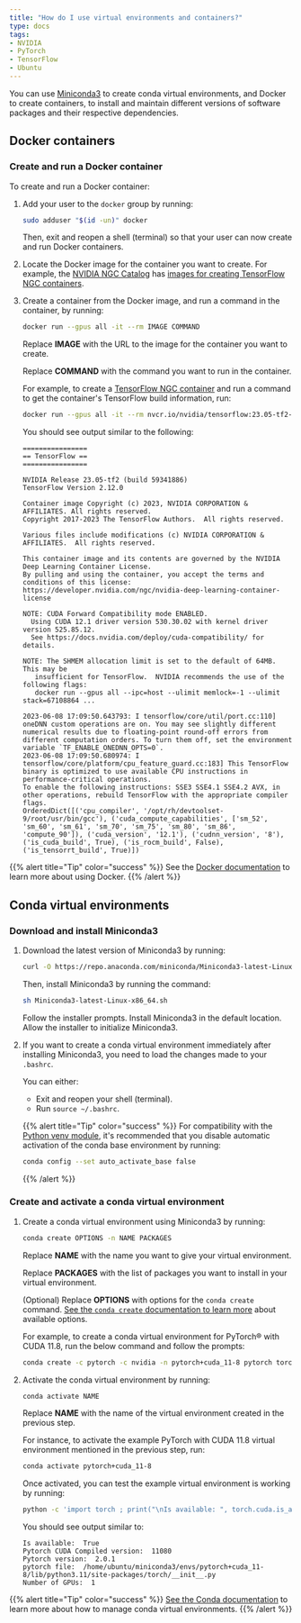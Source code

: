 ```yaml
---
title: "How do I use virtual environments and containers?"
type: docs
tags:
- NVIDIA
- PyTorch
- TensorFlow
- Ubuntu
---
```


You can use [Miniconda3](https://docs.conda.io/en/latest/miniconda.html) to
create conda virtual environments, and Docker to create containers, to install
and maintain different versions of software packages and their respective
dependencies.

## Docker containers

### Create and run a Docker container

To create and run a Docker container:

1. Add your user to the `docker` group by running:

   ```bash
   sudo adduser "$(id -un)" docker
   ```

   Then, exit and reopen a shell (terminal) so that your user can now create
   and run Docker containers.

1. Locate the Docker image for the container you want to create. For example,
   the [NVIDIA NGC Catalog](https://catalog.ngc.nvidia.com) has
   [images for creating TensorFlow NGC containers](https://catalog.ngc.nvidia.com/orgs/nvidia/containers/tensorflow/tags).

1. Create a container from the Docker image, and run a command in the
   container, by running:

   ```bash
   docker run --gpus all -it --rm IMAGE COMMAND
   ```

   Replace **IMAGE** with the URL to the image for the container you want to
   create.

   Replace **COMMAND** with the command you want to run in the container.

   For example, to create a
   [TensorFlow NGC container](https://catalog.ngc.nvidia.com/orgs/nvidia/containers/tensorflow)
   and run a command to get the container's TensorFlow build information, run:

   ```bash
   docker run --gpus all -it --rm nvcr.io/nvidia/tensorflow:23.05-tf2-py3 python -c "import tensorflow as tf ; sys_details = tf.sysconfig.get_build_info() ; print(sys_details)"
   ```

   You should see output similar to the following:

   ```
   ================
   == TensorFlow ==
   ================
   
   NVIDIA Release 23.05-tf2 (build 59341886)
   TensorFlow Version 2.12.0
   
   Container image Copyright (c) 2023, NVIDIA CORPORATION & AFFILIATES. All rights reserved.
   Copyright 2017-2023 The TensorFlow Authors.  All rights reserved.
   
   Various files include modifications (c) NVIDIA CORPORATION & AFFILIATES.  All rights reserved.
   
   This container image and its contents are governed by the NVIDIA Deep Learning Container License.
   By pulling and using the container, you accept the terms and conditions of this license:
   https://developer.nvidia.com/ngc/nvidia-deep-learning-container-license
   
   NOTE: CUDA Forward Compatibility mode ENABLED.
     Using CUDA 12.1 driver version 530.30.02 with kernel driver version 525.85.12.
     See https://docs.nvidia.com/deploy/cuda-compatibility/ for details.
   
   NOTE: The SHMEM allocation limit is set to the default of 64MB.  This may be
      insufficient for TensorFlow.  NVIDIA recommends the use of the following flags:
      docker run --gpus all --ipc=host --ulimit memlock=-1 --ulimit stack=67108864 ...
   
   2023-06-08 17:09:50.643793: I tensorflow/core/util/port.cc:110] oneDNN custom operations are on. You may see slightly different numerical results due to floating-point round-off errors from different computation orders. To turn them off, set the environment variable `TF_ENABLE_ONEDNN_OPTS=0`.
   2023-06-08 17:09:50.680974: I tensorflow/core/platform/cpu_feature_guard.cc:183] This TensorFlow binary is optimized to use available CPU instructions in performance-critical operations.
   To enable the following instructions: SSE3 SSE4.1 SSE4.2 AVX, in other operations, rebuild TensorFlow with the appropriate compiler flags.
   OrderedDict([('cpu_compiler', '/opt/rh/devtoolset-9/root/usr/bin/gcc'), ('cuda_compute_capabilities', ['sm_52', 'sm_60', 'sm_61', 'sm_70', 'sm_75', 'sm_80', 'sm_86', 'compute_90']), ('cuda_version', '12.1'), ('cudnn_version', '8'), ('is_cuda_build', True), ('is_rocm_build', False), ('is_tensorrt_build', True)])
   ```

{{% alert title="Tip" color="success" %}}
See the [Docker documentation](https://docs.docker.com/) to learn more about
using Docker.
{{% /alert %}}

## Conda virtual environments

### Download and install Miniconda3

1. Download the latest version of Miniconda3 by running:

   ```bash
   curl -O https://repo.anaconda.com/miniconda/Miniconda3-latest-Linux-x86_64.sh
   ```

   Then, install Miniconda3 by running the command:

   ```bash
   sh Miniconda3-latest-Linux-x86_64.sh
   ```

   Follow the installer prompts. Install Miniconda3 in the default location.
   Allow the installer to initialize Miniconda3.

1. If you want to create a conda virtual environment immediately after
   installing Miniconda3, you need to load the changes made to your `.bashrc`.

   You can either:

   - Exit and reopen your shell (terminal).
   - Run `source ~/.bashrc`.

   {{% alert title="Tip" color="success" %}}
   For compatibility with the
   [Python venv module](https://docs.python.org/3/library/venv.html), it's
   recommended that you disable automatic activation of the conda base
   environment by running:

   ```bash
   conda config --set auto_activate_base false
   ```
   {{% /alert %}}

### Create and activate a conda virtual environment

1. Create a conda virtual environment using Miniconda3 by running:

   ```bash
   conda create OPTIONS -n NAME PACKAGES
   ```

   Replace **NAME** with the name you want to give your virtual environment.

   Replace **PACKAGES** with the list of packages you want to install in your
   virtual environment.

   (Optional) Replace **OPTIONS** with options for the `conda create` command.
   [See the `conda create` documentation to learn more](https://docs.conda.io/projects/conda/en/latest/commands/create.html)
   about available options.

   For example, to create a conda virtual environment for PyTorch® with CUDA
   11.8, run the below command and follow the prompts:

   ```bash
   conda create -c pytorch -c nvidia -n pytorch+cuda_11-8 pytorch torchvision torchaudio pytorch-cuda=11.8
   ```
1. Activate the conda virtual environment by running:

   ```bash
   conda activate NAME
   ```

   Replace **NAME** with the name of the virtual environment created in the
   previous step.

   For instance, to activate the example PyTorch with CUDA 11.8 virtual
   environment mentioned in the previous step, run:

   ```bash
   conda activate pytorch+cuda_11-8
   ```

   Once activated, you can test the example virtual environment is working by
   running:

   ```bash
   python -c 'import torch ; print("\nIs available: ", torch.cuda.is_available()) ; print("Pytorch CUDA Compiled version: ", torch._C._cuda_getCompiledVersion()) ; print("Pytorch version: ", torch.__version__) ; print("pytorch file: ", torch.__file__) ; num_of_gpus = torch.cuda.device_count(); print("Number of GPUs: ",num_of_gpus)'
   ```

   You should see output similar to:

   ```
   Is available:  True
   Pytorch CUDA Compiled version:  11080
   Pytorch version:  2.0.1
   pytorch file:  /home/ubuntu/miniconda3/envs/pytorch+cuda_11-8/lib/python3.11/site-packages/torch/__init__.py
   Number of GPUs:  1
   ```

{{% alert title="Tip" color="success" %}}
[See the Conda documentation](https://docs.conda.io/projects/conda/en/stable/commands.html)
to learn more about how to manage conda virtual environments.
{{% /alert %}}

